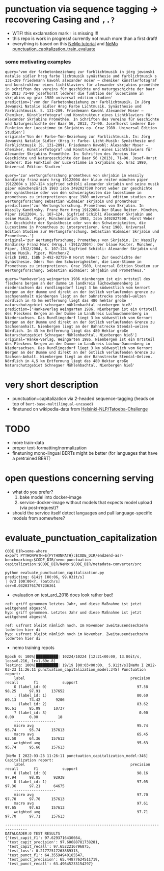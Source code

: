 # punctuation via sequence tagging -> recovering Casing and `,.?`
* WTF! this exclamation mark `!` is missing !!!
* this repo is work in progress! currently not much more than a first draft!
* everything is based on this [NeMo tutorial](https://github.com/NVIDIA/NeMo/blob/main/tutorials/nlp/Punctuation_and_Capitalization.ipynb) and [NeMo punctuation_capitalization_train_evaluate](https://github.com/NVIDIA/NeMo/blob/main/examples/nlp/token_classification/punctuation_capitalization_train_evaluate.py)

### some motivating examples
```commandline
query='von der farbetonbeziehung zur farblichtmusik in jörg jewanski natalie sidler hrsg farbe lichtmusik synästhesie und farblichtmusik s 131–209 friedemann kawohl alexander moser – chemiker künstlerfotograf und konstrukteur eines lichtklaviers für alexander skrjabins prométhée in schriften des vereins für geschichte und naturgeschichte der baar 56 2013 71–90 josefhorst lederer die funktion der lucestimme in skrjabins op graz 1980 universal edition studien'
prediction=['von der Farbetonbeziehung zur Farblichtmusik. In Jörg Jewanski Natalie Sidler Hrsg Farbe Lichtmusik. Synästhesie und Farblichtmusik. S. 131–209. Friedemann Kawohl Alexander Moser – Chemiker, Künstlerfotograf und Konstrukteur eines Lichtklaviers für Alexander Skrjabins Prométhée. In Schriften des Vereins für Geschichte und Naturgeschichte der Baar 56, 2013, 71–90. Josefhorst Lederer Die Funktion der Lucestimme in Skrjabins op. Graz 1980. Universal Edition Studien']
original='Von der Farbe-Ton-Beziehung zur Farblichtmusik. In: Jörg Jewanski Natalie Sidler (Hrsg.): Farbe- Licht-Musik: Synästhesie und Farblichtmusik (S. 131–209). Friedemann Kawohl: Alexander Moser – Chemiker, Künstlerfotograf und Konstrukteur eines Lichtklaviers für Alexander Skrjabins Prométhée. In: Schriften des Vereins für Geschichte und Naturgeschichte der Baar 56 (2013), 71–90. Josef-Horst Lederer: Die Funktion der Luce-Stimme in Skrjabins op. Graz 1980, Universal Edition Studien'

query='zur wertungsforschung prometheus von skrjabin in wassily kandinsky franz marc hrsg 19122004 der blaue reiter münchen piper 19122004 s 107–124 sigfried schibli alexander skrjabin und seine musik piper münchenzürich 1983 isbn 3492027598 horst weber zur geschichte der synästhesie oder von den schwierigkeiten die lucestimme in prometheus zu interpretieren graz 1980 universal edition studien zur wertungsforschung sebastian widmaier skrjabin und prometheus'
prediction=['zur Wertungsforschung. Prometheus von Skrjabin. In Wassily Kandinsky. Franz Marc Hrsg 19122004 Der Blaue Reiter. München, Piper 19122004, S. 107–124. Sigfried Schibli Alexander Skrjabin und seine Musik. Piper, Münchenzürich 1983, Isbn 3492027598. Horst Weber Zur Geschichte der Synästhesie oder von den Schwierigkeiten, die Lucestimme in Prometheus zu interpretieren. Graz 1980. Universal Edition Studien zur Wertungsforschung. Sebastian Widmaier Skrjabin und Prometheus.']
original='zur Wertungsforschung; Prometheus von Skrjabin. In: Wassily Kandinsky Franz Marc (Hrsg.) (1912/2004): Der blaue Reiter. München, Piper, 1912/2004, S. 107–124 Sigfried Schibli: Alexander Skrjabin und seine Musik. Piper, München/Z
ürich 1983, ISBN 3-492-02759-8 Horst Weber: Zur Geschichte der Synästhesie. Oder: Von den Schwierigkeiten, die Luce-Stimme in Prometheus zu interpretieren. Graz 1980, Universal Edition Studien zur Wertungsforschung; Sebastian Widmaier: Skrjabin und Prometheus.'

query='hankeverlag weingarten 1986 nienbergen ist ein ortsteil des fleckens bergen an der dumme im landkreis lüchowdannenberg in niedersachsen das rundlingsdorf liegt 3 km südwestlich vom kernort bergen an der dumme und direkt an der östlich verlaufenden grenze zu sachsenanhalt nienbergen liegt an der bahnstrecke stendal–uelzen nördlich in 45 km entfernung liegt das 480 hektar große naturschutzgebiet schnegaer mühlenbachtal nienbergen hieß'
prediction=['Hankeverlag Weingarten 1986, Nienbergen ist ein Ortsteil des Fleckens Bergen an der Dumme im Landkreis Lüchowdannenberg in Niedersachsen. Das Rundlingsdorf liegt 3 km südwestlich vom Kernort Bergen an der Dumme und direkt an der östlich verlaufenden Grenze zu Sachsenanhalt. Nienbergen liegt an der Bahnstrecke Stendal–uelzen Nördlich. In 45 km Entfernung liegt das 480 Hektar große Naturschutzgebiet Schnegaer Mühlenbachtal. Nienbergen hieß']
original='Hanke-Verlag, Weingarten 1986. Nienbergen ist ein Ortsteil des Fleckens Bergen an der Dumme im Landkreis Lüchow-Dannenberg in Niedersachsen. Das Rundlingsdorf liegt 3 km südwestlich vom Kernort Bergen an der Dumme und direkt an der östlich verlaufenden Grenze zu Sachsen-Anhalt. Nienbergen liegt an der Bahnstrecke Stendal–Uelzen. Nördlich in 4,5 km Entfernung liegt das 480 Hektar große Naturschutzgebiet Schnegaer Mühlenbachtal. Nienbergen hieß'
```

# very short description
* punctuation+capitalization via 2-headed sequence-tagging (heads on top of `bert-base-multilingual-uncased`)
* finetuned on wikipedia-data from [Helsinki-NLP/Tatoeba-Challenge](https://raw.githubusercontent.com/Helsinki-NLP/Tatoeba-Challenge/master/data/MonolingualData.md)

# TODO
* more train-data
* proper text-formatting/normalization
* finetuning mono-lingual BERTs might be better (for languages that have a pretrained BERT)

# open questions concerning serving
* what do you prefer?
  1. bake model into docker-image
  2. service-docker-image without models that expects model upload (via post-request)?
* should the service itself detect languages and pull language-specific models from somewhere?

# evaluate_punctuation_capitalization
```commandline
CODE_DIR=some-where
export PYTHONPATH=${PYTHONPATH}:$CODE_DIR/end2end-asr-benchmarking:$CODE_DIR/nemo-punctuation-capitalization:$CODE_DIR/NeMo:$CODE_DIR/metadata-converter/src

python evaluate_punctuation_capitalization.py
predicting: 614it [00:06, 99.03it/s]                                                                                                 | 0/3 [00:00<?, ?batch/s]
cer=0.03203761707236361

```
* evaluation on test_ard_2018 does look rather bad!
```commandline
ref: griff genommen letztes Jahr, und diese Maßnahme ist jetzt weitgehend abgeschl 
hyp: griff genommen. Letztes Jahr und diese Maßnahme ist jetzt weitgehend abgeschl

ref: usfront bleibt nämlich noch. Im November zweitausendsechzehn loderten hier di 
hyp: usfront bleibt nämlich noch im November. Zweitausendsechzehn loderten hier di 
```
* nemo training repots
```commandline
Epoch 0: 100%|██████████| 10224/10224 [12:21<00:00, 13.80it/s, loss=0.216, lr=1.69e-8]
Testing: 100%|██████████| 19/19 [00:03<00:00,  5.91it/s][NeMo I 2022-03-23 11:26:11 punctuation_capitalization_model:345] Punctuation report: 
    label                                                precision    recall       f1           support   
    O (label_id: 0)                                         97.58      98.25      97.91     137652
    , (label_id: 1)                                         80.60      69.13      74.42       9206
    . (label_id: 2)                                         83.62      86.61      85.09      10737
    ? (label_id: 3)                                          0.00       0.00       0.00         18
    -------------------
    micro avg                                               95.74      95.74      95.74     157613
    macro avg                                               65.45      63.50      64.36     157613
    weighted avg                                            95.63      95.74      95.66     157613
    
[NeMo I 2022-03-23 11:26:11 punctuation_capitalization_model:346] Capitalization report: 
    label                                                precision    recall       f1           support   
    O (label_id: 0)                                         98.16      97.94      98.05      92938
    U (label_id: 1)                                         97.05      97.36      97.21      64675
    -------------------
    micro avg                                               97.70      97.70      97.70     157613
    macro avg                                               97.61      97.65      97.63     157613
    weighted avg                                            97.71      97.70      97.71     157613
    
--------------------------------------------------------------------------------
DATALOADER:0 TEST RESULTS
{'test_capit_f1': 97.6293716430664,
 'test_capit_precision': 97.60688781738281,
 'test_capit_recall': 97.6522216796875,
 'test_loss': 0.21772517263889313,
 'test_punct_f1': 64.35594940185547,
 'test_punct_precision': 65.44877624511719,
 'test_punct_recall': 63.49645233154297}
```
